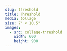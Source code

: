 ```yaml
---
slug: threshold
title: Threshold
media: Collage
size: 7" × 10.5"
images:
  - src: collage-threshold
    width: 600
    height: 900
---
```

